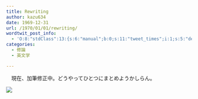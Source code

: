 ```yaml
---
title: Rewriting
author: kazu634
date: 1969-12-31
url: /1970/01/01/rewriting/
wordtwit_post_info:
  - 'O:8:"stdClass":13:{s:6:"manual";b:0;s:11:"tweet_times";i:1;s:5:"delay";i:0;s:7:"enabled";i:1;s:10:"separation";s:2:"60";s:7:"version";s:3:"3.7";s:14:"tweet_template";b:0;s:6:"status";i:2;s:6:"result";a:0:{}s:13:"tweet_counter";i:2;s:13:"tweet_log_ids";a:1:{i:0;i:3473;}s:9:"hash_tags";a:0:{}s:8:"accounts";a:1:{i:0;s:7:"kazu634";}}'
categories:
  - 修論
  - 英文学

---
```

<div class="section">
<p>
    　現在、加筆修正中。どうやってひとつにまとめようかしらん。
</p>
  
<p>
<center>
</center>
</p>
  
<p>
<a href="http://flickr.com/photos/mattwright/7283732/" onclick="__gaTracker('send', 'event', 'outbound-article', 'http://flickr.com/photos/mattwright/7283732/', '');" title="the pilot p-&#60;wbr&#62;500"><img src="http://farm1.static.flickr.com/7/7283732_148cdb3ded_m.jpg" /></a>
</p></p>
</div>